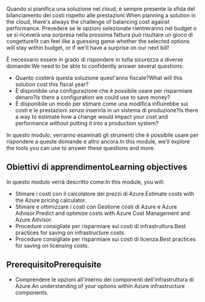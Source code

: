 <span data-ttu-id="47e7d-101">Quando si pianifica una soluzione nel cloud, è sempre presente la sfida del bilanciamento dei costi rispetto alle prestazioni.</span><span class="sxs-lookup"><span data-stu-id="47e7d-101">When planning a solution in the cloud, there's always the challenge of balancing cost against performance.</span></span> <span data-ttu-id="47e7d-102">Prevedere se le opzioni selezionate rientreranno nel budget o se si riceverà una sorpresa nella prossima fattura può risultare un gioco di congetture!</span><span class="sxs-lookup"><span data-stu-id="47e7d-102">It can feel like a guessing game whether the selected options will stay within budget, or if we'll have a surprise on our next bill!</span></span>

<span data-ttu-id="47e7d-103">È necessario essere in grado di rispondere in tutta sicurezza a diverse domande:</span><span class="sxs-lookup"><span data-stu-id="47e7d-103">We need to be able to confidently answer several questions:</span></span>

- <span data-ttu-id="47e7d-104">Quanto costerà questa soluzione quest'anno fiscale?</span><span class="sxs-lookup"><span data-stu-id="47e7d-104">What will this solution cost this fiscal year?</span></span> 
- <span data-ttu-id="47e7d-105">È disponibile una configurazione che è possibile usare per risparmiare denaro?</span><span class="sxs-lookup"><span data-stu-id="47e7d-105">Is there a configuration we could use to save money?</span></span> 
- <span data-ttu-id="47e7d-106">È disponibile un modo per stimare come una modifica influirebbe sui costi e le prestazioni _senza_ inserirla in un sistema di produzione?</span><span class="sxs-lookup"><span data-stu-id="47e7d-106">Is there a way to estimate how a change would impact your cost and performance _without_ putting it into a production system?</span></span>

<span data-ttu-id="47e7d-107">In questo modulo, verranno esaminati gli strumenti che è possibile usare per rispondere a queste domande e altro ancora.</span><span class="sxs-lookup"><span data-stu-id="47e7d-107">In this module, we'll explore the tools you can use to answer these questions and more.</span></span>

## <a name="learning-objectives"></a><span data-ttu-id="47e7d-108">Obiettivi di apprendimento</span><span class="sxs-lookup"><span data-stu-id="47e7d-108">Learning objectives</span></span>
<span data-ttu-id="47e7d-109">In questo modulo verrà descritto come:</span><span class="sxs-lookup"><span data-stu-id="47e7d-109">In this module, you will:</span></span>

- <span data-ttu-id="47e7d-110">Stimare i costi con il calcolatore dei prezzi di Azure.</span><span class="sxs-lookup"><span data-stu-id="47e7d-110">Estimate costs with the Azure pricing calculator.</span></span>
- <span data-ttu-id="47e7d-111">Stimare e ottimizzare i costi con Gestione costi di Azure e Azure Advisor.</span><span class="sxs-lookup"><span data-stu-id="47e7d-111">Predict and optimize costs with Azure Cost Management and Azure Advisor.</span></span>
- <span data-ttu-id="47e7d-112">Procedure consigliate per risparmiare sui costi di infrastruttura.</span><span class="sxs-lookup"><span data-stu-id="47e7d-112">Best practices for saving on infrastructure costs.</span></span>
- <span data-ttu-id="47e7d-113">Procedure consigliate per risparmiare sui costi di licenza.</span><span class="sxs-lookup"><span data-stu-id="47e7d-113">Best practices for saving on licensing costs.</span></span>

## <a name="prerequisite"></a><span data-ttu-id="47e7d-114">Prerequisito</span><span class="sxs-lookup"><span data-stu-id="47e7d-114">Prerequisite</span></span> 
- <span data-ttu-id="47e7d-115">Comprendere le opzioni all'interno dei componenti dell'infrastruttura di Azure.</span><span class="sxs-lookup"><span data-stu-id="47e7d-115">An understanding of your options within Azure infrastructure components.</span></span> 
